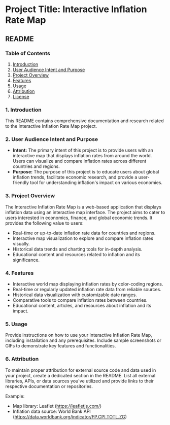 # Project Title: Interactive Inflation Rate Map

## README

### Table of Contents
1. [Introduction](#introduction)
2. [User Audience Intent and Purpose](#user-audience-intent-and-purpose)
3. [Project Overview](#project-overview)
4. [Features](#features)
5. [Usage](#usage)
6. [Attribution](#attribution)
7. [License](#license)

### 1. Introduction<a name="introduction"></a>
This README contains comprehensive documentation and research related to the Interactive Inflation Rate Map project.

### 2. User Audience Intent and Purpose<a name="user-audience-intent-and-purpose"></a>
- **Intent:** The primary intent of this project is to provide users with an interactive map that displays inflation rates from around the world. Users can visualize and compare inflation rates across different countries and regions.
- **Purpose:** The purpose of this project is to educate users about global inflation trends, facilitate economic research, and provide a user-friendly tool for understanding inflation's impact on various economies.

### 3. Project Overview<a name="project-overview"></a>
The Interactive Inflation Rate Map is a web-based application that displays inflation data using an interactive map interface. The project aims to cater to users interested in economics, finance, and global economic trends. It provides the following value to users:
- Real-time or up-to-date inflation rate data for countries and regions.
- Interactive map visualization to explore and compare inflation rates visually.
- Historical data trends and charting tools for in-depth analysis.
- Educational content and resources related to inflation and its significance.

### 4. Features<a name="features"></a>
- Interactive world map displaying inflation rates by color-coding regions.
- Real-time or regularly updated inflation rate data from reliable sources.
- Historical data visualization with customizable date ranges.
- Comparative tools to compare inflation rates between countries.
- Educational content, articles, and resources about inflation and its impact.

### 5. Usage<a name="usage"></a>
Provide instructions on how to use your Interactive Inflation Rate Map, including installation and any prerequisites. Include sample screenshots or GIFs to demonstrate key features and functionalities.

### 6. Attribution<a name="attribution"></a>
To maintain proper attribution for external source code and data used in your project, create a dedicated section in the README. List all external libraries, APIs, or data sources you've utilized and provide links to their respective documentation or repositories.

Example:
- Map library: Leaflet (https://leafletjs.com/)
- Inflation data source: World Bank API (https://data.worldbank.org/indicator/FP.CPI.TOTL.ZG)


